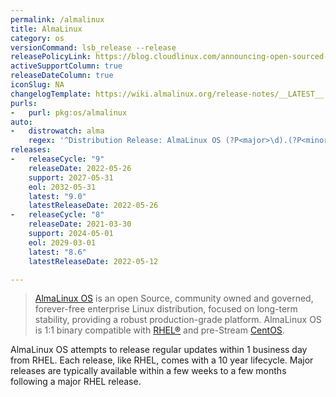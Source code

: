 ```yaml
---
permalink: /almalinux
title: AlmaLinux
category: os
versionCommand: lsb_release --release
releasePolicyLink: https://blog.cloudlinux.com/announcing-open-sourced-community-driven-rhel-fork-by-cloudlinux
activeSupportColumn: true
releaseDateColumn: true
iconSlug: NA
changelogTemplate: https://wiki.almalinux.org/release-notes/__LATEST__.html
purls:
-   purl: pkg:os/almalinux
auto:
-   distrowatch: alma
    regex: '^Distribution Release: AlmaLinux OS (?P<major>\d).(?P<minor>\d)$'
releases:
-   releaseCycle: "9"
    releaseDate: 2022-05-26
    support: 2027-05-31
    eol: 2032-05-31
    latest: "9.0"
    latestReleaseDate: 2022-05-26
-   releaseCycle: "8"
    releaseDate: 2021-03-30
    support: 2024-05-01
    eol: 2029-03-01
    latest: "8.6"
    latestReleaseDate: 2022-05-12

---
```


> [AlmaLinux OS](https://almalinux.org/) is an open Source, community owned and governed, forever-free enterprise Linux distribution, focused on long-term stability, providing a robust production-grade platform. AlmaLinux OS is 1:1 binary compatible with [RHEL®](https://www.redhat.com/en/technologies/linux-platforms/enterprise-linux) and pre-Stream [CentOS](https://centos.org/).

AlmaLinux OS attempts to release regular updates within 1 business day from RHEL.  Each release, like RHEL, comes with a 10 year lifecycle.  Major releases are typically available within a few weeks to a few months following a major RHEL release.
